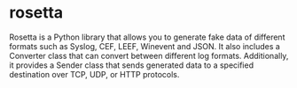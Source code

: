 # rosetta
Rosetta is a Python library that allows you to generate fake data of different formats such as Syslog, CEF, LEEF, Winevent and JSON. It also includes a Converter class that can convert between different log formats. Additionally, it provides a Sender class that sends generated data to a specified destination over TCP, UDP, or HTTP protocols.
